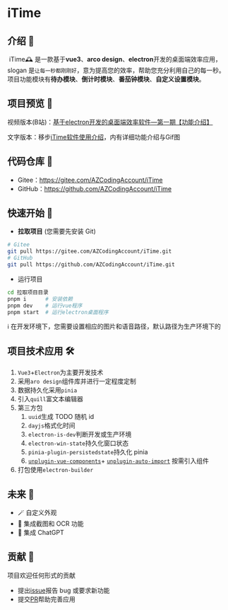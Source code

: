 # iTime

## 介绍 📘

​ iTime🕰️ 是一款基于**vue3**、**arco design**、**electron**开发的桌面端效率应用，slogan 是`让每一秒都刚刚好`，意为提高您的效率，帮助您充分利用自己的每一秒。项目功能模块有**待办模块**、**倒计时模块**、**番茄钟模块**、**自定义设置模块**。
## 项目预览 👀
视频版本(B站)：[基于electron开发的桌面端效率软件—第一期【功能介绍】](https://www.bilibili.com/video/BV1Yt421W79i)

文字版本：移步[iTime软件使用介绍](https://github.com/AZCodingAccount/iTime/blob/master/软件使用说明书.md)，内有详细功能介绍与Gif图

## 代码仓库 🌟

- Gitee：https://gitee.com/AZCodingAccount/iTime
- GitHub：https://github.com/AZCodingAccount/iTime

## 快速开始 🚀

- **拉取项目** (您需要先安装 Git)

```bash
# Gitee
git pull https://gitee.com/AZCodingAccount/iTime.git
# GitHub
git pull https://github.com/AZCodingAccount/iTime.git
```

- 运行项目



```bash
cd 拉取项目目录
pnpm i	    # 安装依赖
pnpm dev    # 运行vue程序
pnpm start	# 运行electron桌面程序
```

ℹ️ 在开发环境下，您需要设置相应的图片和语音路径，默认路径为生产环境下的

## 项目技术应用 🛠️

1. `Vue3`+`Electron`为主要开发技术
2. 采用`aro design`组件库并进行一定程度定制
3. 数据持久化采用`pinia`
4. 引入`quill`富文本编辑器
5. 第三方包
   1. `uuid`生成 TODO 随机 id
   2. `dayjs`格式化时间
   3. `electron-is-dev`判断开发或生产环境
   4. `electron-win-state`持久化窗口状态
   5. `pinia-plugin-persistedstate`持久化 pinia
   6. [`unplugin-vue-components`](https://github.com/antfu/unplugin-vue-components)+ [`unplugin-auto-import`](https://github.com/antfu/unplugin-auto-import) 按需引入组件
6. 打包使用`electron-builder`

## 未来 🔮

- 🪄 自定义外观
- 📸 集成截图和 OCR 功能
- 🤖 集成 ChatGPT

## 贡献 🤝

项目欢迎任何形式的贡献

- 提出[issue](https://github.com/AZCodingAccount/iTime/issues)报告 bug 或要求新功能
- 提交[PR](https://github.com/AZCodingAccount/iTime/pulls)帮助完善应用
